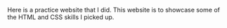 Here is a practice website that I did. This website is to showcase some of the HTML and CSS skills I picked up.
